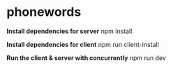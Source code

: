 # phonewords
**Install dependencies for server**
npm install

 **Install dependencies for client**
npm run client-install

 **Run the client & server with concurrently**
npm run dev
